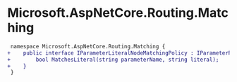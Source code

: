 # Microsoft.AspNetCore.Routing.Matching

``` diff
 namespace Microsoft.AspNetCore.Routing.Matching {
+    public interface IParameterLiteralNodeMatchingPolicy : IParameterPolicy {
+        bool MatchesLiteral(string parameterName, string literal);
+    }
 }
```

